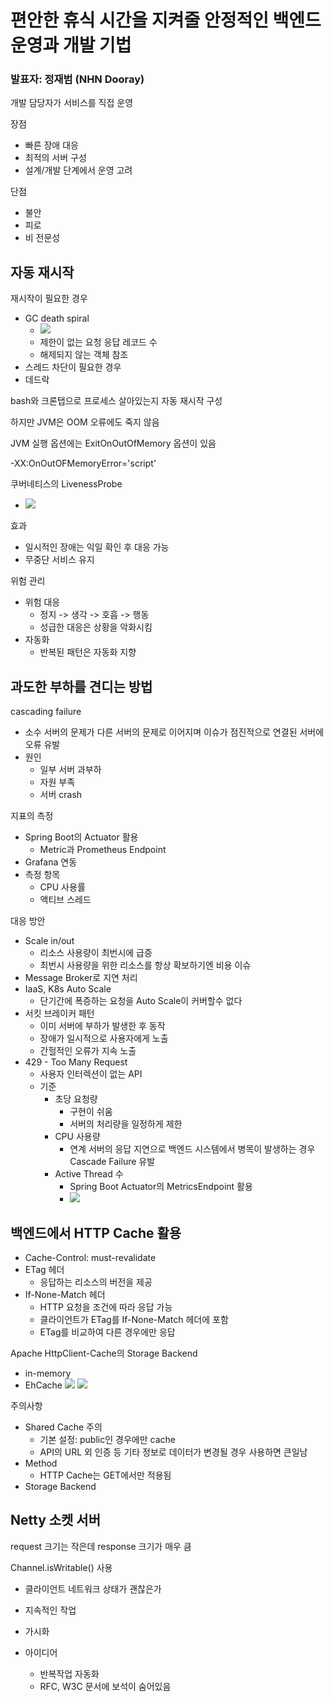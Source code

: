 # 편안한 휴식 시간을 지켜줄 안정적인 백엔드 운영과 개발 기법
### 발표자: 정재범 (NHN Dooray)

개발 담당자가 서비스를 직접 운영

장점
* 빠른 장애 대응
* 최적의 서버 구성
* 설계/개발 단계에서 운영 고려

단점
* 불안
* 피로
* 비 전문성

## 자동 재시작
재시작이 필요한 경우
* GC death spiral
  * ![](image)
  * 제한이 없는 요청 응답 레코드 수
  * 해제되지 않는 객체 참조
* 스레드 차단이 필요한 경우
* 데드락

bash와 크론탭으로 프로세스 살아있는지 자동 재시작 구성

하지만 JVM은 OOM 오류에도 죽지 않음

JVM 실행 옵션에는 ExitOnOutOfMemory 옵션이 있음

-XX:OnOutOFMemoryError='script'

쿠버네티스의 LivenessProbe
* ![](image)

효과
* 일시적인 장애는 익일 확인 후 대응 가능
* 무중단 서비스 유지

위험 관리
* 위험 대응
  * 정지 -> 생각 -> 호흡 -> 행동
  * 성급한 대응은 상황을 악화시킴
* 자동화
  * 반복된 패턴은 자동화 지향

## 과도한 부하를 견디는 방법

cascading failure
* 소수 서버의 문제가 다른 서버의 문제로 이어지며 이슈가 점진적으로 연결된 서버에 오류 유발
* 원인
  * 일부 서버 과부하
  * 자원 부족
  * 서버 crash

지표의 측정
* Spring Boot의 Actuator 활용
  * Metric과 Prometheus Endpoint
* Grafana 연동
* 측정 항목
  * CPU 사용률 
  * 액티브 스레드

대응 방안
* Scale in/out
  * 리소스 사용량이 최번시에 급증
  * 최번시 사용량을 위한 리소스를 항상 확보하기엔 비용 이슈
* Message Broker로 지연 처리
* IaaS, K8s Auto Scale
  * 단기간에 폭증하는 요청을 Auto Scale이 커버할수 없다
* 서킷 브레이커 패턴
  * 이미 서버에 부하가 발생한 후 동작
  * 장애가 일시적으로 사용자에게 노출
  * 간헐적인 오류가 지속 노출
* 429 - Too Many Request
  * 사용자 인터렉션이 없는 API
  * 기준
    * 초당 요청량
      * 구현이 쉬움
      * 서버의 처리량을 일정하게 제한
    * CPU 사용량
      * 연계 서버의 응답 지연으로 백엔드 시스템에서 병목이 발생하는 경우 Cascade Failure 유발
    * Active Thread 수
      * Spring Boot Actuator의 MetricsEndpoint 활용
      * ![](image)

## 백엔드에서 HTTP Cache 활용
* Cache-Control: must-revalidate
* ETag 헤더
  * 응답하는 리소스의 버전을 제공
* If-None-Match 헤더
  * HTTP 요청을 조건에 따라 응답 가능
  * 클라이언트가 ETag를 If-None-Match 헤더에 포함
  * ETag를 비교하여 다른 경우에만 응답

Apache HttpClient-Cache의 Storage Backend
* in-memory
* EhCache
![](image)
![](image)

주의사항
* Shared Cache 주의
  * 기본 설정: public인 경우에만 cache
  * API의 URL 외 인증 등 기타 정보로 데이터가 변경될 경우 사용하면 큰일남
* Method
  * HTTP Cache는 GET에서만 적용됨
* Storage Backend

## Netty 소켓 서버
request 크기는 작은데 response 크기가 매우 큼

Channel.isWritable() 사용
* 클라이언트 네트워크 상태가 괜찮은가

* 지속적인 작업
* 가시화
* 아이디어
  * 반복작업 자동화
  * RFC, W3C 문서에 보석이 숨어있음
